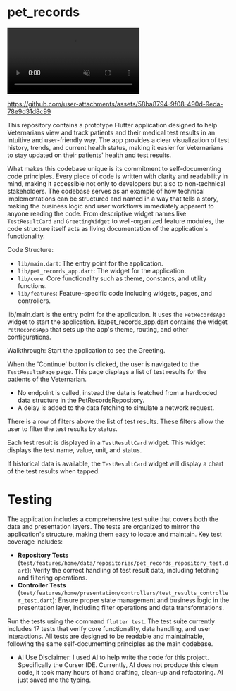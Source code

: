 # pet_records

<video src="https://github.com/Tonylib/pet_records/blob/main/.github/assets/petRecordsDemo.mp4" controls="controls" muted="muted" playsinline="playsinline">
</video>


https://github.com/user-attachments/assets/58ba8794-9f08-490d-9eda-78e9d31d8c99


This repository contains a prototype Flutter application designed to help Veternarians view and track patients and their medical test results in an intuitive and user-friendly way. The app provides a clear visualization of test history, trends, and current health status, making it easier for Veternarians to stay updated on their patients' health and test results.

What makes this codebase unique is its commitment to self-documenting code principles. Every piece of code is written with clarity and readability in mind, making it accessible not only to developers but also to non-technical stakeholders. The codebase serves as an example of how technical implementations can be structured and named in a way that tells a story, making the business logic and user workflows immediately apparent to anyone reading the code. From descriptive widget names like `TestResultCard` and `GreetingWidget` to well-organized feature modules, the code structure itself acts as living documentation of the application's functionality.

Code Structure:

- `lib/main.dart`: The entry point for the application.
- `lib/pet_records_app.dart`: The widget for the application.
- `lib/core`: Core functionality such as theme, constants, and utility functions.
- `lib/features`: Feature-specific code including widgets, pages, and controllers.

lib/main.dart is the entry point for the application. It uses the `PetRecordsApp` widget to start the application.
lib/pet_records_app.dart contains the widget `PetRecordsApp` that sets up the app's theme, routing, and other configurations.

Walkthrough:
Start the application to see the Greeting.

When the 'Continue' button is clicked, the user is navigated to the `TestResultsPage` page. This page displays a list of test results for the patients of the Veternarian.
 - No endpoint is called, instead the data is featched from a hardcoded data structure in the PetRecordsRepository.
 - A delay is added to the data fetching to simulate a network request.

There is a row of filters above the list of test results. These filters allow the user to filter the test results by status.

Each test result is displayed in a `TestResultCard` widget. This widget displays the test name, value, unit, and status.

If historical data is available, the `TestResultCard` widget will display a chart of the test results when tapped.

# Testing

The application includes a comprehensive test suite that covers both the data and presentation layers. The tests are organized to mirror the application's structure, making them easy to locate and maintain. Key test coverage includes:

- **Repository Tests** (`test/features/home/data/repositories/pet_records_repository_test.dart`): Verify the correct handling of test result data, including fetching and filtering operations.
- **Controller Tests** (`test/features/home/presentation/controllers/test_results_controller_test.dart`): Ensure proper state management and business logic in the presentation layer, including filter operations and data transformations.

Run the tests using the command `flutter test`. The test suite currently includes 17 tests that verify core functionality, data handling, and user interactions. All tests are designed to be readable and maintainable, following the same self-documenting principles as the main codebase.

* AI Use Disclaimer: I used AI to help write the code for this project. Specifically the Curser IDE. Currently, AI does not produce this clean code, it took many hours of hand crafting, clean-up and refactoring. AI just saved me the typing.





















